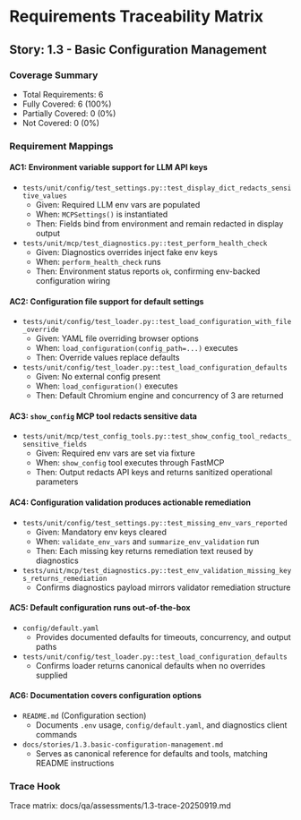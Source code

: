 # Requirements Traceability Matrix

## Story: 1.3 - Basic Configuration Management

### Coverage Summary

- Total Requirements: 6
- Fully Covered: 6 (100%)
- Partially Covered: 0 (0%)
- Not Covered: 0 (0%)

### Requirement Mappings

#### AC1: Environment variable support for LLM API keys
- `tests/unit/config/test_settings.py::test_display_dict_redacts_sensitive_values`
  - Given: Required LLM env vars are populated
  - When: `MCPSettings()` is instantiated
  - Then: Fields bind from environment and remain redacted in display output
- `tests/unit/mcp/test_diagnostics.py::test_perform_health_check`
  - Given: Diagnostics overrides inject fake env keys
  - When: `perform_health_check` runs
  - Then: Environment status reports `ok`, confirming env-backed configuration wiring

#### AC2: Configuration file support for default settings
- `tests/unit/config/test_loader.py::test_load_configuration_with_file_override`
  - Given: YAML file overriding browser options
  - When: `load_configuration(config_path=...)` executes
  - Then: Override values replace defaults
- `tests/unit/config/test_loader.py::test_load_configuration_defaults`
  - Given: No external config present
  - When: `load_configuration()` executes
  - Then: Default Chromium engine and concurrency of 3 are returned

#### AC3: `show_config` MCP tool redacts sensitive data
- `tests/unit/mcp/test_config_tools.py::test_show_config_tool_redacts_sensitive_fields`
  - Given: Required env vars are set via fixture
  - When: `show_config` tool executes through FastMCP
  - Then: Output redacts API keys and returns sanitized operational parameters

#### AC4: Configuration validation produces actionable remediation
- `tests/unit/config/test_settings.py::test_missing_env_vars_reported`
  - Given: Mandatory env keys cleared
  - When: `validate_env_vars` and `summarize_env_validation` run
  - Then: Each missing key returns remediation text reused by diagnostics
- `tests/unit/mcp/test_diagnostics.py::test_env_validation_missing_keys_returns_remediation`
  - Confirms diagnostics payload mirrors validator remediation structure

#### AC5: Default configuration runs out-of-the-box
- `config/default.yaml`
  - Provides documented defaults for timeouts, concurrency, and output paths
- `tests/unit/config/test_loader.py::test_load_configuration_defaults`
  - Confirms loader returns canonical defaults when no overrides supplied

#### AC6: Documentation covers configuration options
- `README.md` (Configuration section)
  - Documents `.env` usage, `config/default.yaml`, and diagnostics client commands
- `docs/stories/1.3.basic-configuration-management.md`
  - Serves as canonical reference for defaults and tools, matching README instructions

### Trace Hook

Trace matrix: docs/qa/assessments/1.3-trace-20250919.md
